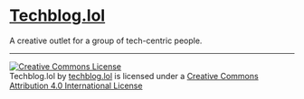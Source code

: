 # [Techblog.lol](https://techblog.lol)

A creative outlet for a group of tech-centric people.

---

<a rel="license" href="http://creativecommons.org/licenses/by/4.0/"><img alt="Creative Commons License" style="border-width:0" src="https://i.creativecommons.org/l/by/4.0/88x31.png" /></a><br /><span xmlns:dct="http://purl.org/dc/terms/" property="dct:title">Techblog.lol</span> by <a xmlns:cc="http://creativecommons.org/ns#" href="techblog.lol" property="cc:attributionName" rel="cc:attributionURL">techblog.lol</a> is licensed under a <a rel="license" href="http://creativecommons.org/licenses/by/4.0/">Creative Commons Attribution 4.0 International License</a>
